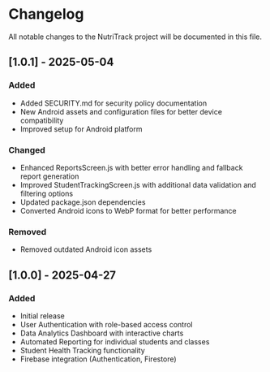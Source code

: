 # Changelog

All notable changes to the NutriTrack project will be documented in this file.

## [1.0.1] - 2025-05-04

### Added

- Added SECURITY.md for security policy documentation
- New Android assets and configuration files for better device compatibility
- Improved setup for Android platform

### Changed

- Enhanced ReportsScreen.js with better error handling and fallback report generation
- Improved StudentTrackingScreen.js with additional data validation and filtering options
- Updated package.json dependencies
- Converted Android icons to WebP format for better performance

### Removed

- Removed outdated Android icon assets

## [1.0.0] - 2025-04-27

### Added

- Initial release
- User Authentication with role-based access control
- Data Analytics Dashboard with interactive charts
- Automated Reporting for individual students and classes
- Student Health Tracking functionality
- Firebase integration (Authentication, Firestore)
